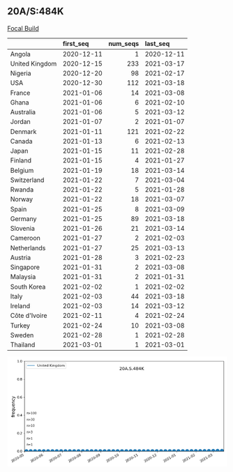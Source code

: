 

## 20A/S:484K
[Focal Build](https://nextstrain.org/groups/neherlab/ncov/20A.S.484K)

|                | first_seq   |   num_seqs | last_seq   |
|:---------------|:------------|-----------:|:-----------|
| Angola         | 2020-12-11  |          1 | 2020-12-11 |
| United Kingdom | 2020-12-15  |        233 | 2021-03-17 |
| Nigeria        | 2020-12-20  |         98 | 2021-02-17 |
| USA            | 2020-12-30  |        112 | 2021-03-18 |
| France         | 2021-01-06  |         14 | 2021-03-08 |
| Ghana          | 2021-01-06  |          6 | 2021-02-10 |
| Australia      | 2021-01-06  |          5 | 2021-03-12 |
| Jordan         | 2021-01-07  |          2 | 2021-01-07 |
| Denmark        | 2021-01-11  |        121 | 2021-02-22 |
| Canada         | 2021-01-13  |          6 | 2021-02-13 |
| Japan          | 2021-01-15  |         11 | 2021-02-28 |
| Finland        | 2021-01-15  |          4 | 2021-01-27 |
| Belgium        | 2021-01-19  |         18 | 2021-03-14 |
| Switzerland    | 2021-01-22  |          7 | 2021-03-04 |
| Rwanda         | 2021-01-22  |          5 | 2021-01-28 |
| Norway         | 2021-01-22  |         18 | 2021-03-07 |
| Spain          | 2021-01-25  |          8 | 2021-03-09 |
| Germany        | 2021-01-25  |         89 | 2021-03-18 |
| Slovenia       | 2021-01-26  |         21 | 2021-03-14 |
| Cameroon       | 2021-01-27  |          2 | 2021-02-03 |
| Netherlands    | 2021-01-27  |         25 | 2021-03-13 |
| Austria        | 2021-01-28  |          3 | 2021-02-23 |
| Singapore      | 2021-01-31  |          2 | 2021-03-08 |
| Malaysia       | 2021-01-31  |          2 | 2021-01-31 |
| South Korea    | 2021-02-02  |          1 | 2021-02-02 |
| Italy          | 2021-02-03  |         44 | 2021-03-18 |
| Ireland        | 2021-02-03  |         14 | 2021-03-12 |
| Côte d'Ivoire  | 2021-02-11  |          4 | 2021-02-24 |
| Turkey         | 2021-02-24  |         10 | 2021-03-08 |
| Sweden         | 2021-02-28  |          1 | 2021-02-28 |
| Thailand       | 2021-03-01  |          1 | 2021-03-01 |

![Overall trends 20A.S.484K](/overall_trends_figures/overall_trends_20A.S.484K.png)